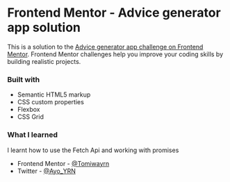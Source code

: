# Frontend Mentor - Advice generator app solution

This is a solution to the [Advice generator app challenge on Frontend Mentor](https://www.frontendmentor.io/challenges/advice-generator-app-QdUG-13db). Frontend Mentor challenges help you improve your coding skills by building realistic projects.


### Built with

- Semantic HTML5 markup
- CSS custom properties
- Flexbox
- CSS Grid
### What I learned

I learnt how to use the Fetch Api and working with promises


- Frontend Mentor - [@Tomiwayrn](https://www.frontendmentor.io/profile/tomiwayrn)
- Twitter - [@Ayo_YRN](https://www.twitter.com/Ayo_YRN)

